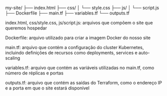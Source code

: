 my-site/
  ├── index.html
  ├── css/
  │   └── style.css
  ├── js/
  │   └── script.js
  ├── Dockerfile
  ├── main.tf
  ├── variables.tf
  └── outputs.tf

index.html, css/style.css, js/script.js: arquivos que compõem o site que queremos hospedar

Dockerfile: arquivo utilizado para criar a imagem Docker do nosso site

main.tf: arquivo que contém a configuração do cluster Kubernetes, incluindo definições de recursos como deployments, services e auto-scaling

variables.tf: arquivo que contém as variáveis utilizadas no main.tf, como número de réplicas e portas

outputs.tf: arquivo que contém as saídas do Terraform, como o endereço IP e a porta em que o site estará disponível